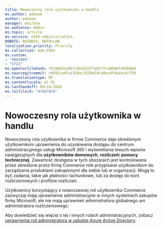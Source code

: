```yaml
---
title: Nowoczesny rola użytkownika w handlu
ms.author: pebaum
author: pebaum
manager: mnirkhe
ms.audience: Admin
ms.topic: article
ms.service: o365-administration
ROBOTS: NOINDEX, NOFOLLOW
localization_priority: Priority
ms.collection: Adm_O365
ms.custom:
- "9003009"
- "5722"
ms.openlocfilehash: 74108b22e06fc6b3b53f7e027fca094bfd9db869
ms.sourcegitcommit: c6692ce0fa1358ec3529e59ca0ecdfdea4cdc759
ms.translationtype: MT
ms.contentlocale: pl-PL
ms.lasthandoff: 09/14/2020
ms.locfileid: "47667024"
---
```

# <a name="modern-commerce-user-role"></a>Nowoczesny rola użytkownika w handlu

Nowoczesny rola użytkownika w firmie Commerce daje określonym użytkownikom uprawnienia do uzyskiwania dostępu do centrum administracyjnego usługi Microsoft 365 i wyświetlania lewych wpisów nawigacyjnych dla **użytkowników domowych**, **rozliczeń**i **pomocy technicznej**. Zawartość dostępna w tych obszarach jest kontrolowana przez określone przez firmę Commerce role przypisane użytkownikom do zarządzania produktami zakupionymi dla siebie lub w organizacji. Mogą to być zadania, takie jak płatności rachunkowe, lub za dostęp do kont rozliczeniowych i profilów rozliczeń.

Użytkownicy korzystający z nowoczesnej roli użytkownika Commerce zazwyczaj mają uprawnienia administracyjne w innych systemach zakupów firmy Microsoft, ale nie mają uprawnień administratora globalnego ani administratora rozliczeniowego.

Aby dowiedzieć się więcej o tej i innych rolach administracyjnych, zobacz [uprawnienia roli administratora w usłudze Azure Active Directory](https://docs.microsoft.com/azure/active-directory/users-groups-roles/directory-assign-admin-roles#modern-commerce-administrator).